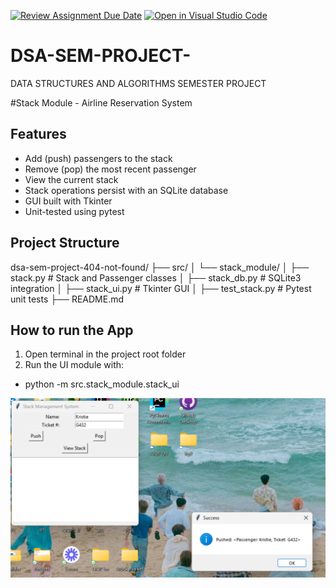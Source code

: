 [![Review Assignment Due Date](https://classroom.github.com/assets/deadline-readme-button-22041afd0340ce965d47ae6ef1cefeee28c7c493a6346c4f15d667ab976d596c.svg)](https://classroom.github.com/a/r_K58Mz9)
[![Open in Visual Studio Code](https://classroom.github.com/assets/open-in-vscode-2e0aaae1b6195c2367325f4f02e2d04e9abb55f0b24a779b69b11b9e10269abc.svg)](https://classroom.github.com/online_ide?assignment_repo_id=19822829&assignment_repo_type=AssignmentRepo)
# DSA-SEM-PROJECT-
DATA STRUCTURES AND ALGORITHMS SEMESTER PROJECT


#Stack Module - Airline Reservation System
## Features
- Add (push) passengers to the stack
- Remove (pop) the most recent passenger
- View the current stack
- Stack operations persist with an SQLite database
- GUI built with Tkinter
- Unit-tested using pytest

## Project Structure
dsa-sem-project-404-not-found/
├── src/
│ └── stack_module/
│ ├── stack.py # Stack and Passenger classes
│ ├── stack_db.py # SQLite3 integration
│ ├── stack_ui.py # Tkinter GUI
│ ├── test_stack.py # Pytest unit tests
├── README.md

## How to run the App
1. Open terminal in the project root folder
2. Run the UI module with:
  - python -m src.stack_module.stack_ui

![img_1.png](../../img_1.png)